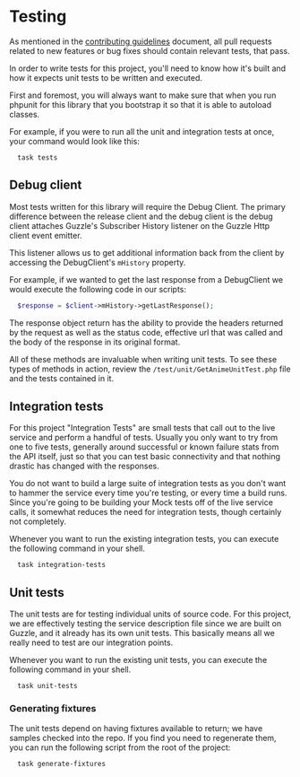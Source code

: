 # Testing

As mentioned in the [contributing guidelines](CONTRIBUTING.md) document, all
pull requests related to new features or bug fixes should contain relevant
tests, that pass.

In order to write tests for this project, you'll need to know how it's built
and how it expects unit tests to be written and executed.

First and foremost, you will always want to make sure that when you run
phpunit for this library that you bootstrap it so that it is able to
autoload classes.

For example, if you were to run all the unit and integration tests at once,
your command would look like this:

```shell
  task tests
```

## Debug client

Most tests written for this library will require the Debug Client. The
primary difference between the release client and the debug client is
the debug client attaches Guzzle's Subscriber History listener on the
Guzzle Http client event emitter.

This listener allows us to get additional information back from the client
by accessing the DebugClient's `mHistory` property.

For example, if we wanted to get the last response from a DebugClient we
would execute the following code in our scripts:

```php
  $response = $client->mHistory->getLastResponse();
```

The response object return has the ability to provide the headers returned
by the request as well as the status code, effective url that was called
and the body of the response in its original format.

All of these methods are invaluable when writing unit tests. To see these
types of methods in action, review the `/test/unit/GetAnimeUnitTest.php`
file and the tests contained in it.

## Integration tests

For this project "Integration Tests" are small tests that call out to the
live service and perform a handful of tests. Usually you only want to try
from one to five tests, generally around successful or known failure stats from
the API itself, just so that you can test basic connectivity and that
nothing drastic has changed with the responses.

You do not want to build a large suite of integration tests as you don't
want to hammer the service every time you're testing, or every time a build
runs. Since you're going to be building your Mock tests off of the live
service calls, it somewhat reduces the need for integration tests, though
certainly not completely.

Whenever you want to run the existing integration tests, you can execute the
following command in your shell.

```shell
  task integration-tests
```

## Unit tests

The unit tests are for testing individual units of source code. For this
project, we are effectively testing the service description file since we are
built on Guzzle, and it already has its own unit tests. This basically means all
we really need to test are our integration points.

Whenever you want to run the existing unit tests, you can execute the following
command in your shell.

```shell
  task unit-tests
```

### Generating fixtures

The unit tests depend on having fixtures available to return; we have samples
checked into the repo. If you find you need to regenerate them, you can run the
following script from the root of the project:

```shell
  task generate-fixtures
```
